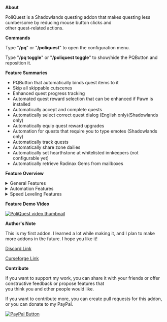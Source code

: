 **About**

PoliQuest is a Shadowlands questing addon that makes questing less cumbersome by reducing mouse button clicks and  
other quest-related actions.

**Commands**

Type "**/pq**" or "**/poliquest**" to open the configuration menu.

Type "**/pq toggle**" or "**/poliquest toggle**" to show/hide the PQButton and reposition it.

**Feature Summaries**

* PQButton that automatically binds quest items to it
* Skip all skippable cutscenes
* Enhanced quest progress tracking
* Automated quest reward selection that can be enhanced if Pawn is installed
* Automatically accept and complete quests
* Automatically select correct quest dialog (English only)(Shadowlands only)
* Automatically equip quest reward upgrades
* Automation for quests that require you to type emotes (Shadowlands only)
* Automatically track quests
* Automatically share zone dailies
* Automatically set hearthstone at whitelisted innkeepers (not configurable yet)
* Automatically retrieve Radinax Gems from mailboxes

**Feature Overview**

<details><summary>General Features</summary><blockquote>

<details><summary>Quest Item Button</summary>

The PQButton is a button that appears when you have a Shadowlands quest item in your bags. The addon automatically  
binds quest items to this button and allows you to effortlessly use quest items by giving you the option to keybind it.

The following macro keybinds the PQButton as well as the arrow button that allows you to cycle through the quest items  
in your bags. Using the macro while not holding ctrl, alt, or shift will use the quest item, and using the macro while  
holding alt will cycle through the quest items in your bags.  

`/click [nomod]PQButton;[mod:alt]PQNext`  

The PQButton only updates outside of combat. If you gain or lose a quest item while in combat, then the button will  
update once out of combat. Likewise, the quest item bound to the PQButton can only be changed while out of combat.  

The PQButton can be repositioned. It currently cannot be resized.

The PQButton currently only works for level 50-59 Shadowlands quests. I am planning to make it work for all usable quest  
items eventually. Currently, this button only shows quest items that are in the addon's whitelist. This whitelist was created  
and is currently maintained by scraping data from wowhead with a separate program that I wrote, and then formatting it  
so that it is usable by the addon.
</details>

<details><summary>Skip Cutscenes</summary>

This feature simply attempts to skip cutscenes. If the cutscene can't be skipped, then nothing will happen and the  
cutscene will continue to play.
</details>

<details><summary>Quest Progress Tracking</summary>

This feature enhances the existing quest progress tracking that the game provides by default (the yellow text in the  
upper center of the screen) by showing the percent completion for quests and world quests that have a progress bar.
    
Some progress tracking will be excluded.  For example, mythic plus dungeon progress and quests that track progress in  
the form of an Alternative Power bar are not tracked by this feature.
</details></blockquote>
</details>

<details><summary>Automation Features</summary><blockquote>

<details><summary>Quest Reward Selection Automation</summary>

This feature automates the quest reward selection process. It attempts to find upgrades for your current loot  
specialization (or current specialization if you don't have a loot specialization specified).

Automation will not happen if one of the quest rewards is not an equippable item or if the item's item level is above the  
item level threshold specified on the configuration menu. The default item level threshold is 171.

After that initial check, the number of items for your current loot specialization/current specialization is counted. If there  
is only one item, then the automation ends right there and that item is selected. If there are multiple, then the checks  
continue.

At this point, automation is aborted if any of the following are true:
* item is missing from equip slot
* a quest reward has a socket
* a quest reward is a trinket
* a quest reward is a weapon
* a quest reward is a shirt
* a quest reward is a tabard

In general, trinkets and weapons will not be automated due to difficulties in determining whether or not they are  
upgrades. However, there is an exception when the weapon or trinket is the only quest reward among many for the  
current loot specialization/current specialization.

Once all of the above conditions have been met, the selection logic executes. The reward selection automation can use  
one of two different selection algorithms: Dumb and Pawn.

The Dumb selection logic calculates scores for all loot specialization/current specialization quest rewards and the items in  
the equip slots that these quest rewards would equip over. Then, it finds the greatest difference in score between the  
quest reward and the item in the corresponding equip slot, and selects that item as the quest reward.

The score is calculated by giving primary stats a value of 2 and seconary stats a value of 1. For example, if a piece of gear  
has 7 primary stat, 8 crit, and 7 mastery, then it will have a score of 2 * 7 + 8 + 7 = 29.  There is no value placed on  
stamina unless the items being compared do not have primary or secondary stats.  There is also no value placed on  
armor unless the items being compared do not have primary stats, secondary stats, or stamina.

The Pawn selection logic can only be used if you have Pawn installed. This feature is disabled in the configuration menu if  
Pawn is not installed. The Pawn selection logic simply uses Pawn to calculate upgrades. If Pawn fails to calculate a score  
using its smarter weights, then the reward selection automation will default to the Dumb logic.

Automation will happen even if none of the quest rewards are considered upgrades. The reward that is closest to being  
an upgrade will be selected because of the possibility of warforging.

I may add a configuration to this feature to select the quest reward that vendors for the highest amount in the future.
</details>

<details><summary>Quest Interaction Automation</summary>

This feature automates the accepting and completion of quests. It was recently updated to work for all quests rather than  
only Shadowlands quests, so let me know if you see any strange behaviors.

There is currently no ability to configure which quest types get accepted. I plan to add this in the future. 
</details>

<details><summary>Dialog Interaction Automation</summary>

This feature attempts to automate the selection of dialog required to complete quests. It currently only works for  
Shadowlands quests on an English client. It works off of a whitelist that I manually created. I don't know how to extend  
this to all quests and other languages, but if I can think of a way, then I'll implement it eventually.

If the NPC with the quest dialog is an innkeeper, and the Hearthstone Automation feature is enabled, then this feature  
will take precedence.
</details>

<details><summary>Quest Reward Equip Automation</summary>

This feature automatically equips quest loot upgrades for your current spec. After a quest is completed and a BOP  
equippable quest reward is received, a flag is set to indicate that quest loot is pending review for equipping. If you are  
not in combat when the quest loot is received, then the review process starts immediately. If you are in combat or you are  
dead when the quest loot is received, then the review process is postponed until after you are neither in combat nor  
dead.

Once the review process starts, the addon attempts to locate the item in the bag every 1 second. Once it finds the item,  
it can determine if it is an upgrade and equip it if it is. This review process is necessary because it is not possible to detect  
if the item is an upgrade before the quest is completed due to the fact that warforge is possible.  

This feature handles edge case scenarios where multiple quest rewards are received at the same time by utilizing a buffer.  
It also attempts to factor in gems, enchants, and the mechagon ring set bonus when deciding whether or not a piece of  
loot is an upgrade. This is done by ascribing an item level value to gems and enchants in a whitelist, with internal logic to  
check to see if you have mechagon rings, and with another whitelist that prevents low item level speed leveling items  
from being replaced. This same method is used to give a high value to speed leveling enchants, gems, and items.  

<blockquote><details><summary>Here is the list of gems and enchants and their rough item level equivalents that I have determined. If anyone wants to<br/>
do more research into this in order to come up with better numbers, then send me a message in my discord linked on<br/>
this page.</summary>

Deadly Lava Lazuli = 7.1  
Leviathan's Eye of Agility = 49.3  
Leviathan's Eye of Intellect = 49.3  
Leviathan's Eye of Strength = 49.3  
Masterful Sea Currant = 7.1  
Quick Sand Spinel = 7.1  
Straddling Sage Agate = 1000  
Versatile Dark Opal = 7.1  
Kraken's Eye of Agility = 32.9  
Kraken's Eye of Intellect = 32.9  
Kraken's Eye of Strength = 32.9  
Deadly Amberblaze = 6.1  
Masterful Tidal Amethyst = 2  
Quick Owlseye = 6.1  
Versatile Royal Quartz = 6.1  
Deadly Solstone = 4.1  
Masterful Kubiline = 4.1  
Quick Golden Beryl = 4.1  
Straddling Viridium = 1000  
Versatile Kyanite = 4.1  
Masterful Jewel Cluster = 16.2  
Quick Jewel Cluster = 16.2  
Deadly Jewel Cluster = 16.2  
Versatile Jewel Cluster = 16.2  
Deadly Jewel Doublet = 12.2  
Masterful Jewel Doublet = 12.2  
Quick Jewel Doublet = 12.2  
Versatile Jewel Doublet = 12.2  
Agile Soulwalker = 27.4  
Eternal Bulwark = 54.8  
Fortified Leech = 54.8  
Eternal Agility = 41.1  
Eternal Intellect = 41.1  
Illuminated Soul = 27.4  
Shaded Hearthing = 1000  
Eternal Bounds = 54.8  
Eternal Skirmish = 54.8  
Eternal Stats = 121.8  
Eternal Insight = 54.8  
Sacred Stats = 81.2  
Soul Vitality = 82.2  
Fortified Avoidance = 82.2  
Fortified Speed = 82.2  
Eternal Strength = 41.1  
Strength of Soul = 27.4  
Shadowlands Gathering = 1000  
Tenet of Critical Strike = 16.2  
Tenet of Haste = 16.2  
Tenet of Mastery = 16.2  
Tenet of Versatility = 16.2  
Bargain of Mastery = 12.2  
Bargain of Haste = 12.2  
Bargain of Versatility = 12.2  
Bargain of Critical Strike = 12.2  
Ascended Vigor = 20  
Eternal Grace = 20  
Lightless Force = 20  
Sinful Revelation = 20  
Celestial Guidance = 20  
Accord of Critical Strike = 9.1  
Accord of Haste = 9.1  
Accord of Mastery = 9.1  
Accord of Versatility = 9.1  
Pact of Critical Strike = 6.1  
Pact of Haste = 6.1  
Pact of Mastery = 6.1  
Pact of Versatility = 6.1  
Seal of Critical Strike = 4.1  
Seal of Haste = 4.1  
Seal of Mastery = 4.1  
Seal of Versatility = 4.1  
Force Multiplier = 10  
Machinist's Brilliance = 10  
Naga Hide = 10  
Oceanic Restoration = 10  
Deadly Navigation = 10  
Masterful Navigation = 10  
Quick Navigation = 10  
Stalwart Navigation = 10  
Versatile Navigation = 10  
Coastal Surge = 10  
Gale-Force Striking = 10  
Siphoning = 10  
Torrent of Elements = 10  
Minor Speed = 1000  
Blurred Speed = 1000  
Pandaren's Step = 1000  
Assassin's Step = 1000  
Lavawalker = 1000  
Earthen Vitality = 1000  
Tuskarr's Vitality = 1000  
Boar's Speed = 1000  
Cat's Swiftness = 1000
</details></blockquote>

<blockquote><details><summary>Here is the small whitelist of items that will not be equipped over. If you want me to add an item to the list, then send<br/>
me a message in my discord linked on this page.</summary>

Hunger of the Pack  
Boots of the Gilded Path
</details></blockquote>

On a final note, the reward detection logic for this feature isn't up to date with the most recent quest reward selection  
logic changes. It works off of item level rather than stats, and Pawn selection logic is not an option here. I will probably  
make changes to this logic in the future.
</details>

<details><summary>Quest Emote Automation</summary>

There are two quests that require you to perform an emote. One is a quest in Maldraxxus called Repeat After Me. It  
requires you to target 5 stones and then perform an emote to summon a creature. This feature will perform the correct  
emote when you are on the quest and you target the stones.  

The second quest is in Ardenweald and is called The Games We Play. It requires you to target the Playful Trickster and  
perform the correct emote when it gives you a riddle. This feature will automate the entire quest. Just stand in place and  
target the Playful Trickster.  

Some of the emotes performed by this feature require that you stand still for a moment, so it is a good idea to stop for a  
moment and then target the unit to perform the emote.
</details>

<details><summary>Quest Tracking Automation</summary>

This feature simply tracks quests the moment a quest is accepted. It produces the same outcome as if you went to the  
quest log, selected the accepted quest, and clicked Track.
    
It currently does not have the option to select which quest types to automatically track, but this is a feature that would be  
relatively simple to implement and I will probably add it in the near future.
</details>

<details><summary>Quest Sharing Automation</summary>

This feature is currently experimental. I tried designing this feature in a way that adds convenience to questing in a group.  
It currently only works for zone dailies, but I will probably add some configurability to work for multi-player leveling in  
the future.

Quests will be shared if you have dailies in your quest log that can be shared, you are in the zone for those dailies, and  
you join a party or a person joins your party. Automation does not happen if the group is a raid. Quests will also be  
shared if you are in a party and you accept a daily.

If you have multiple dailies in the first scenario above, then all of these dailies will be put into a buffer to be shared. The  
featue will await the responses of all party members before attempting to share the next quest in the buffer.

This feature tends to be a little awkward if you are queueing for mythic plus dungeons while doing dailies in The Maw.  
Every time a new person joins the group, the feature will attempt to share all dailies again. This isn't a problem for people  
who accept those dailies. However, for the people who don't want the dailies and decline it, they might get annoyed that  
you are spamming them with quests that they don't want.
</details></blockquote>
</details>

<details><summary>Speed Leveling Features</summary><blockquote>

<details><summary>Hearthstone Automation</summary>

This feature saves 2 button clicks when setting the hearthstone at Shadowlands innkeeper. It is only meant to speed up  
leveling by a tiny bit, and it is disabled once the player reaches level 60.  

The configuration menu will still show this feature as enabled at level 60, but the addon's internal logic will have it  
disabled. This makes it so that you don't have to switch this configuration on and off between alts.  

Some Shadowlands innkeepers are necessary to talk to for quests. This feature will not set your hearthstone when  
interacting with these innkeepers (with the exception of the innkeeper when you first reach Oribos).  

<blockquote><details><summary>Here is a list of the innkeepers for which this feature will work:</summary>

Caretaker Calisaphene  
Caretaker Theo  
Inkiep  
Kere Kinblade  
Slumbar Valorum  
Odew Testan  
Flitterbit  
Kewarin  
Llar'reth  
Nolon  
Sanna  
Shelynn  
Taiba  
Absolooshun  
Delia  
Ima  
Mims  
Roller  
Soultrapper Valistra  
Tavian  
Tremen Winefang  
Host Ta'rela
</details></blockquote>

This feature is only meant for people who want to trim seconds off of the leveling process and it is disabled by default. I  
may make it configurable if there is another wow expansion or if there is interest in it currently.
</details>

<details><summary>Automatically Retrieve Radinax Gems</summary>
    
This feature will loot Cracked Radinax Control Gems from your mailbox automatically when you click on it. This is an item  
that is currently essential for speed leveling. The item is unique, meaning that you can only have one in your bags at a  
time. However, the mailbox can be abused to store multiple Cracked Radinax Control Gems at once.

If a new expansion comes out and I have access to the beta, then I will probably develop this feature further to allow  
players to more easily load the mailbox with these gems for speed leveling practice.

This feature is disabled by default.
</details></blockquote>
</details>

**Feature Demo Video**

[![PoliQuest video thumbnail](https://img.youtube.com/vi/xXrAWhFgX7s/0.jpg)](https://www.youtube.com/watch?v=xXrAWhFgX7s)

**Author's Note**

This is my first addon. I learned a lot while making it, and I plan to make more addons in the future. I hope you like it!

[Discord Link](https://discord.gg/nc4ECEw "Discord")

[Curseforge Link](https://www.curseforge.com/wow/addons/poliquest-shadowlands)

**Contribute**

If you want to support my work, you can share it with your friends or offer constructive feedback or propose features that  
you think you and other people would like.

If you want to contribute more, you can create pull requests for this addon, or you can donate to my PayPal.

[![PayPal Button](https://www.paypalobjects.com/en_GB/i/btn/btn_donate_LG.gif "Donate")](https://www.paypal.com/cgi-bin/webscr?cmd=_donations&business=WW4YMCEMJMWVW&item_name=Polihayse+WoW+addon+development&currency_code=USD&source=url)
